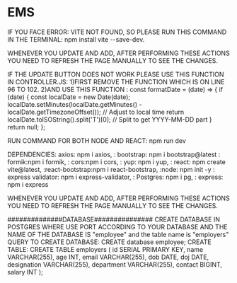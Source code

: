 # EMS

IF YOU FACE ERROR: VITE NOT FOUND, SO PLEASE RUN THIS COMMAND IN THE TERMINAL: npm install vite --save-dev.

WHENEVER YOU UPDATE AND ADD, AFTER PERFORMING THESE ACTIONS YOU NEED TO REFRESH THE PAGE MANUALLY TO SEE THE CHANGES.

IF THE UPDATE BUTTON DOES NOT WORK PLEASE USE THIS FUNCTION IN CONTROLLER.JS:
1)FIRST REMOVE THE FUNCTION WHICH IS ON LINE 96 TO 102.
2)AND USE THIS FUNCTION :
const formatDate = (date) => {
  if (date) {
    const localDate = new Date(date);
    localDate.setMinutes(localDate.getMinutes() - localDate.getTimezoneOffset()); // Adjust to local time
    return localDate.toISOString().split('T')[0]; // Split to get YYYY-MM-DD part
  }
  return null;
};


RUN COMMAND FOR BOTH NODE AND REACT: npm run dev

DEPENDENCIES: axios: npm i axios,
: bootstrap: npm i bootstrap@latest
: formik:npm i formik,
:   cors:npm i cors,
: yup: npm i yup,
: react: npm create vite@latest,
:react-bootstrap:npm i react-bootstrap,
:node: npm init -y
: express validator: npm i express-validator,
: Postgres: npm i pg,
: express: npm i express

WHENEVER YOU UPDATE AND ADD, AFTER PERFORMING THESE ACTIONS YOU NEED TO REFRESH THE PAGE MANUALLY TO SEE THE CHANGES.

##############DATABASE###############
CREATE DATABASE IN POSTGRES WHERE USE PORT ACCORDING TO YOUR DATABASE AND THE NAME OF THE DATABASE IS "employee" and the table name is "employers"
 QUERY TO CREATE DATABASE: CREATE database employee;
 CREATE TABLE: CREATE TABLE employers (
     id SERIAL PRIMARY KEY,
    name VARCHAR(255),
    age INT,
    email VARCHAR(255),
    dob DATE,
    doj DATE,
    designation VARCHAR(255),
    department VARCHAR(255),
    contact BIGINT,
    salary INT
);



